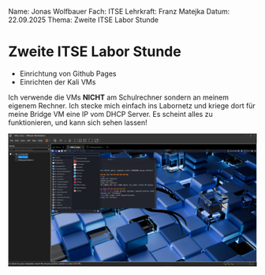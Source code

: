 Name:        Jonas Wolfbauer
Fach:        ITSE
Lehrkraft:   Franz Matejka
Datum:       22.09.2025
Thema:       Zweite ITSE Labor Stunde

# Zweite ITSE Labor Stunde
- Einrichtung von Github Pages
- Einrichten der Kali VMs

Ich verwende die VMs **NICHT** am Schulrechner sondern an meinem eigenem Rechner.
Ich stecke mich einfach ins Labornetz und kriege dort für meine Bridge VM eine IP vom DHCP Server.
Es scheint alles zu funktionieren, und kann sich sehen lassen!


![Kali](/Berichte/Figures/Kali.PNG)
